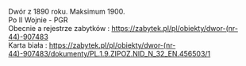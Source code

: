 Dwór z 1890 roku. Maksimum 1900.  
Po II Wojnie - PGR  
Obecnie a rejestrze zabytków : <https://zabytek.pl/pl/obiekty/dwor-(nr-44)-907483>  
Karta biała : <https://zabytek.pl/pl/obiekty/dwor-(nr-44)-907483/dokumenty/PL.1.9.ZIPOZ.NID_N_32_EN.456503/1>  

